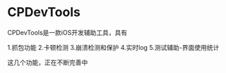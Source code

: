 # CPDevTools

CPDevTools是一款iOS开发辅助工具，具有

1.抓包功能
2.卡顿检测
3.崩溃检测和保护
4.实时log
5.测试辅助-界面使用统计

这几个功能，正在不断完善中
